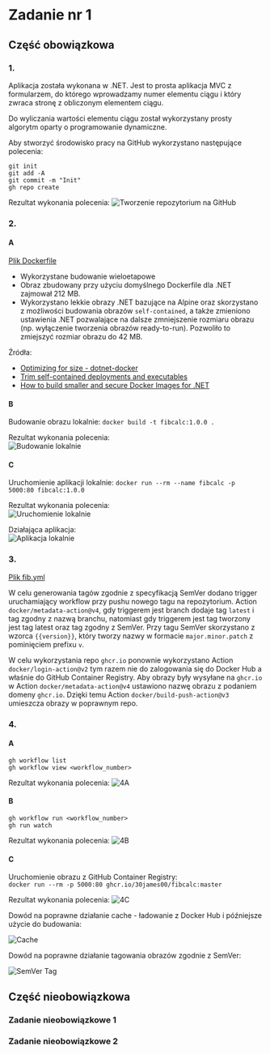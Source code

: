 # Zadanie nr 1

## Część obowiązkowa

### 1.

Aplikacja została wykonana w .NET. Jest to prosta aplikacja MVC z formularzem, do którego wprowadzamy numer elementu
ciągu i który zwraca stronę z obliczonym elementem ciągu.

Do wyliczania wartości elementu ciągu został wykorzystany prosty algorytm oparty o programowanie dynamiczne.

Aby stworzyć środowisko pracy na GitHub wykorzystano następujące polecenia:

```shell
git init
git add -A
git commit -m "Init"
gh repo create
```

Rezultat wykonania polecenia:
![Tworzenie repozytorium na GitHub](Screenshots/gh_repo.png)

### 2.

#### A

[Plik Dockerfile](FibCalc/Dockerfile)

* Wykorzystane budowanie wieloetapowe
* Obraz zbudowany przy użyciu domyślnego Dockerfile dla .NET zajmował 212 MB.
* Wykorzystano lekkie obrazy .NET bazujące na Alpine oraz skorzystano z możliwości budowania obrazów `self-contained`, a
  także zmieniono ustawienia .NET pozwalające na dalsze zmniejszenie rozmiaru obrazu (np. wyłączenie tworzenia obrazów
  ready-to-run). Pozwoliło to zmiejszyć rozmiar obrazu do 42 MB.

Źródła:

* [Optimizing for size - dotnet-docker](https://github.com/dotnet/dotnet-docker/tree/d8dc00685a45b7f534e9f68ded50667023ded151/samples/aspnetapp#optimizing-for-size)
* [Trim self-contained deployments and executables](https://learn.microsoft.com/en-us/dotnet/core/deploying/trimming/trim-self-contained)
* [How to build smaller and secure Docker Images for .NET](https://www.thorsten-hans.com/how-to-build-smaller-and-secure-docker-images-for-net5/)

#### B

Budowanie obrazu lokalnie: `docker build -t fibcalc:1.0.0 . `

Rezultat wykonania polecenia:  
![Budowanie lokalnie](Screenshots/build_local.png)

#### C

Uruchomienie aplikacji lokalnie: `docker run --rm --name fibcalc -p 5000:80 fibcalc:1.0.0`

Rezultat wykonania polecenia:  
![Uruchomienie lokalnie](Screenshots/run_local.png)

Działająca aplikacja:  
![Aplikacja lokalnie](Screenshots/runninng_local.png)

### 3.

[Plik fib.yml](.github/workflows/fib.yml)

W celu generowania tagów zgodnie z specyfikacją SemVer dodano trigger uruchamiający workflow przy pushu nowego tagu na
repozytorium. Action `docker/metadata-action@v4`, gdy triggerem jest branch dodaje tag `latest` i tag zgodny z nazwą
branchu, natomiast gdy triggerem jest tag tworzony jest tag latest oraz tag zgodny z SemVer. Przy tagu SemVer
skorzystano z wzorca `{{version}}`, który tworzy nazwy w formacie `major.minor.patch` z pominięciem prefixu `v`.

W celu wykorzystania repo `ghcr.io` ponownie wykorzystano Action `docker/login-action@v2` tym razem nie do zalogowania
się do Docker Hub a właśnie do GitHub Container Registry. Aby obrazy były wysyłane na `ghcr.io` w
Action `docker/metadata-action@v4` ustawiono nazwę obrazu z podaniem domeny `ghcr.io`. Dzięki temu
Action `docker/build-push-action@v3` umieszcza obrazy w poprawnym repo.

### 4.

#### A

```shell
gh workflow list
gh workflow view <workflow_number>
```

Rezultat wykonania polecenia:
![4A](Screenshots/4a.png)

#### B

```shell
gh workflow run <workflow_number>
gh run watch
```

Rezultat wykonania polecenia:
![4B](Screenshots/4b.png)

#### C

Uruchomienie obrazu z GitHub Container Registry:  
`docker run --rm -p 5000:80 ghcr.io/30james00/fibcalc:master`

Rezultat wykonania polecenia:
![4C](Screenshots/4c.png)

Dowód na poprawne działanie cache - ładowanie z Docker Hub i późniejsze użycie do budowania:

![Cache](Screenshots/cache.png)

Dowód na poprawne działanie tagowania obrazów zgodnie z SemVer:

![SemVer Tag](Screenshots/semver.png)

## Część nieobowiązkowa

### Zadanie nieobowiązkowe 1

### Zadanie nieobowiązkowe 2
